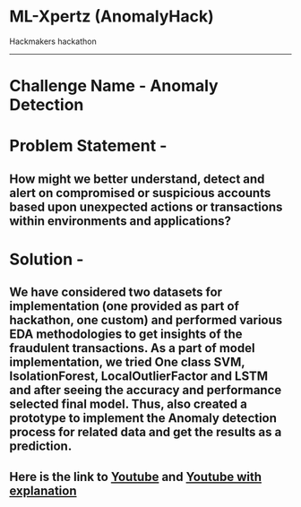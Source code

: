 # ML-Xpertz (AnomalyHack)
Hackmakers hackathon

-----------------------------------------

# Challenge Name - Anomaly Detection
# Problem Statement - 
## How might we better understand, detect and alert on compromised or suspicious accounts based upon unexpected actions or transactions within environments and applications?
# Solution - 
## We have considered two datasets for implementation (one provided as part of hackathon, one custom) and performed various EDA methodologies to get insights of the fraudulent transactions. As a part of model implementation, we tried One class SVM, IsolationForest, LocalOutlierFactor and LSTM and after seeing the accuracy and performance selected final model. Thus, also created a prototype to implement the Anomaly detection process for related data and get the results as a prediction.






## Here is the link to [Youtube](https://youtu.be/k9ndUcYSnr4) and [Youtube with explanation](https://youtu.be/Zddchu8Llns)
